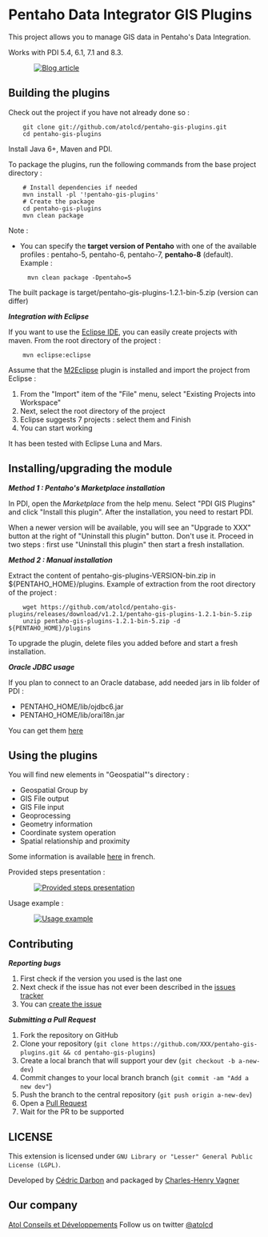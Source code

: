 Pentaho Data Integrator GIS Plugins
================================

This project allows you to manage GIS data in Pentaho's Data Integration.

Works with PDI 5.4, 6.1, 7.1 and 8.3.

&nbsp;&nbsp;&nbsp;&nbsp;&nbsp;&nbsp;&nbsp;&nbsp;&nbsp;&nbsp;&nbsp;&nbsp; [![Blog article](https://blog.atolcd.com/wp-content/uploads/sites/2/2015/06/pdi_gis_00.png)](https://blog.atolcd.com/une-extension-gis-dans-pentaho-data-integration-5/)


Building the plugins
-------------------
Check out the project if you have not already done so :

        git clone git://github.com/atolcd/pentaho-gis-plugins.git
        cd pentaho-gis-plugins

Install Java 6+, Maven and PDI.

To package the plugins, run the following commands from the base project directory :

        # Install dependencies if needed
        mvn install -pl '!pentaho-gis-plugins'
        # Create the package
        cd pentaho-gis-plugins
        mvn clean package

Note :

* You can specify the **target version of Pentaho** with one of the available profiles : pentaho-5, pentaho-6, pentaho-7, **pentaho-8** (default). Example :

        mvn clean package -Dpentaho=5


The built package is target/pentaho-gis-plugins-1.2.1-bin-5.zip (version can differ)


***Integration with Eclipse***

If you want to use the [Eclipse IDE](https://eclipse.org), you can easily create projects with maven. From the root directory of the project :

        mvn eclipse:eclipse

Assume that the [M2Eclipse](http://www.eclipse.org/m2e) plugin is installed and import the project from Eclipse :

1. From the "Import" item of the "File" menu, select "Existing Projects into Workspace"
2. Next, select the root directory of the project
3. Eclipse suggests 7 projects : select them and Finish
4. You can start working

It has been tested with Eclipse Luna and Mars.


Installing/upgrading the module
---------------------

***Method 1 : Pentaho's Marketplace installation***

In PDI, open the *Marketplace* from the help menu. Select "PDI GIS Plugins" and click "Install this plugin".
After the installation, you need to restart PDI.

When a newer version will be available, you will see an "Upgrade to XXX" button at the right of "Uninstall this plugin" button. Don't use it.
Proceed in two steps : first use "Uninstall this plugin" then start a fresh installation.


***Method 2 : Manual installation***

Extract the content of pentaho-gis-plugins-VERSION-bin.zip in ${PENTAHO_HOME}/plugins.
Example of extraction from the root directory of the project :

        wget https://github.com/atolcd/pentaho-gis-plugins/releases/download/v1.2.1/pentaho-gis-plugins-1.2.1-bin-5.zip
        unzip pentaho-gis-plugins-1.2.1-bin-5.zip -d ${PENTAHO_HOME}/plugins

To upgrade the plugin, delete files you added before and start a fresh installation.


***Oracle JDBC usage***

If you plan to connect to an Oracle database, add needed jars in lib folder of PDI :

 - PENTAHO_HOME/lib/ojdbc6.jar
 - PENTAHO_HOME/lib/orai18n.jar

You can get them [here](http://www.oracle.com/technetwork/apps-tech/jdbc-112010-090769.html)


Using the plugins
---------------------
You will find new elements in "Geospatial"'s directory :

 - Geospatial Group by
 - GIS File output
 - GIS File input
 - Geoprocessing
 - Geometry information
 - Coordinate system operation
 - Spatial relationship and proximity

Some information is available [here](https://blog.atolcd.com/une-extension-gis-dans-pentaho-data-integration-5/) in french.

Provided steps presentation :

&nbsp;&nbsp;&nbsp;&nbsp;&nbsp;&nbsp;&nbsp;&nbsp;&nbsp;&nbsp;&nbsp;&nbsp; [![Provided steps presentation](https://lh3.googleusercontent.com/proxy/xG_Nit5UEhPvdHnrMbYiLLJhbX0Di6qeDMDgBiDQt6mCblRvfbDi8UGQyvmzTi33Xdt0-oAPIa2hVxPUYVpf=w506-h285-n)](https://www.youtube.com/watch?v=gotnjNSVcaE)

Usage example :

&nbsp;&nbsp;&nbsp;&nbsp;&nbsp;&nbsp;&nbsp;&nbsp;&nbsp;&nbsp;&nbsp;&nbsp; [![Usage example](https://lh3.googleusercontent.com/proxy/RwdveW5Zd1gPHjK0-imga_xMHp2Vgn7Roww1i1S7qlz0BA-do8CT8FLcIMg13kZ9vvurLmSZcRsH4OpXWaIq=w506-h285-n)](https://www.youtube.com/watch?v=IO0Chh0XjgY)


Contributing
---------------------
***Reporting bugs***

1. First check if the version you used is the last one
2. Next check if the issue has not ever been described in the [issues tracker](https://github.com/atolcd/pentaho-gis-plugins/issues)
3. You can [create the issue](https://github.com/atolcd/pentaho-gis-plugins/issues/new)

***Submitting a Pull Request***

1. Fork the repository on GitHub
2. Clone your repository (`git clone https://github.com/XXX/pentaho-gis-plugins.git && cd pentaho-gis-plugins`)
3. Create a local branch that will support your dev (`git checkout -b a-new-dev`)
4. Commit changes to your local branch branch (`git commit -am "Add a new dev"`)
5. Push the branch to the central repository (`git push origin a-new-dev`)
6. Open a [Pull Request](https://github.com/atolcd/pentaho-gis-plugins/pulls)
7. Wait for the PR to be supported


LICENSE
---------------------
This extension is licensed under `GNU Library or "Lesser" General Public License (LGPL)`.

Developed by [Cédric Darbon](https://twitter.com/cedricdarbon) and packaged by [Charles-Henry Vagner](https://github.com/cvagner)


Our company
---------------------
[Atol Conseils et Développements](http://www.atolcd.com)
Follow us on twitter [@atolcd](https://twitter.com/atolcd)
